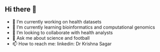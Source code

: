 ## Hi there 👋




- 🔭 I’m currently working on health datasets
- 🌱 I’m currently learning bioinformatics and computational genomics
- 👯 I’m looking to collaborate with health analysts
- 💬 Ask me about science and football
- 📫 How to reach me: linkedin: Dr Krishna Sagar
